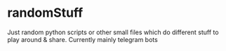 # randomStuff
Just random python scripts or other small files which do different stuff to play around & share.
Currently mainly telegram bots

